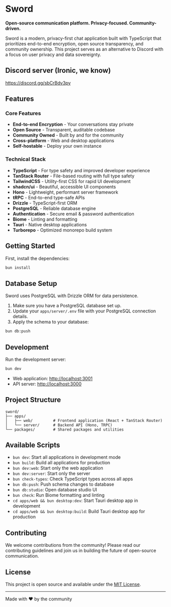 # Sword

**Open-source communication platform. Privacy-focused. Community-driven.**

Sword is a modern, privacy-first chat application built with TypeScript that prioritizes end-to-end encryption, open source transparency, and community ownership. This project serves as an alternative to Discord with a focus on user privacy and data sovereignty.

## Discord server (Ironic, we know)

https://discord.gg/sbCrBdv3py

## Features

### Core Features
- **End-to-end Encryption** - Your conversations stay private
- **Open Source** - Transparent, auditable codebase
- **Community Owned** - Built by and for the community
- **Cross-platform** - Web and desktop applications
- **Self-hostable** - Deploy your own instance

### Technical Stack
- **TypeScript** - For type safety and improved developer experience
- **TanStack Router** - File-based routing with full type safety
- **TailwindCSS** - Utility-first CSS for rapid UI development
- **shadcn/ui** - Beautiful, accessible UI components
- **Hono** - Lightweight, performant server framework
- **tRPC** - End-to-end type-safe APIs
- **Drizzle** - TypeScript-first ORM
- **PostgreSQL** - Reliable database engine
- **Authentication** - Secure email & password authentication
- **Biome** - Linting and formatting
- **Tauri** - Native desktop applications
- **Turborepo** - Optimized monorepo build system

## Getting Started

First, install the dependencies:

```bash
bun install
```

## Database Setup

Sword uses PostgreSQL with Drizzle ORM for data persistence.

1. Make sure you have a PostgreSQL database set up.
2. Update your `apps/server/.env` file with your PostgreSQL connection details.
3. Apply the schema to your database:

```bash
bun db:push
```

## Development

Run the development server:

```bash
bun dev
```

- Web application: [http://localhost:3001](http://localhost:3001)
- API server: [http://localhost:3000](http://localhost:3000)

## Project Structure

```
sword/
├── apps/
│   ├── web/         # Frontend application (React + TanStack Router)
│   └── server/      # Backend API (Hono, TRPC)
└── packages/        # Shared packages and utilities
```

## Available Scripts

- `bun dev`: Start all applications in development mode
- `bun build`: Build all applications for production
- `bun dev:web`: Start only the web application
- `bun dev:server`: Start only the server
- `bun check-types`: Check TypeScript types across all apps
- `bun db:push`: Push schema changes to database
- `bun db:studio`: Open database studio UI
- `bun check`: Run Biome formatting and linting
- `cd apps/web && bun desktop:dev`: Start Tauri desktop app in development
- `cd apps/web && bun desktop:build`: Build Tauri desktop app for production

## Contributing

We welcome contributions from the community! Please read our contributing guidelines and join us in building the future of open-source communication.

## License

This project is open source and available under the [MIT License](LICENSE).

---

Made with ❤️ by the community
